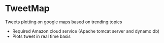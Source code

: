 # TweetMap
Tweets plotting on google maps based on trending topics

- Required Amazon cloud service (Apache tomcat server and dynamo db)
- Plots tweet in real time basis
